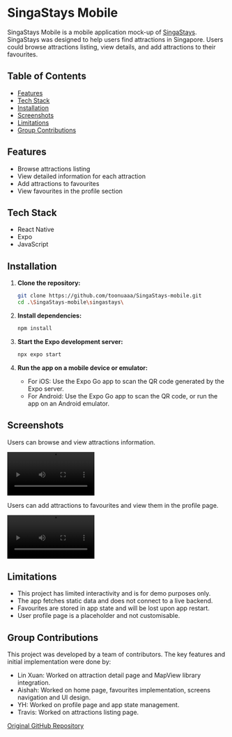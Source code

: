 # SingaStays Mobile

SingaStays Mobile is a mobile application mock-up of [SingaStays](https://github.com/toonuaaa/SingaStays). SingaStays was designed to help users find attractions in Singapore. Users could browse attractions listing, view details, and add attractions to their favourites.

## Table of Contents

- [Features](#features)
- [Tech Stack](#tech-stack)
- [Installation](#installation)
- [Screenshots](#screenshots)
- [Limitations](#limitations)
- [Group Contributions](#group-contributions)

## Features

- Browse attractions listing
- View detailed information for each attraction
- Add attractions to favourites
- View favourites in the profile section

## Tech Stack

- React Native
- Expo
- JavaScript

## Installation

1. **Clone the repository:**

   ```sh
   git clone https://github.com/toonuaaa/SingaStays-mobile.git
   cd .\SingaStays-mobile\singastays\
   ```

2. **Install dependencies:**

   ```sh
   npm install
   ```

3. **Start the Expo development server:**

   ```sh
   npx expo start
   ```

4. **Run the app on a mobile device or emulator:**
   - For iOS: Use the Expo Go app to scan the QR code generated by the Expo server.
   - For Android: Use the Expo Go app to scan the QR code, or run the app on an Android emulator.

## Screenshots

Users can browse and view attractions information.

<video controls width="200" src="screenshots/attractions.mp4" title="View attractions demo"> Your browser does not support the video tag. </video>

Users can add attractions to favourites and view them in the profile page.

<video controls width="200" src="screenshots/favourites.mp4" title="Favourites demo"> Your browser does not support the video tag. </video>

## Limitations

- This project has limited interactivity and is for demo purposes only.
- The app fetches static data and does not connect to a live backend.
- Favourites are stored in app state and will be lost upon app restart.
- User profile page is a placeholder and not customisable.

## Group Contributions

This project was developed by a team of contributors. The key features and initial implementation were done by:

- Lin Xuan: Worked on attraction detail page and MapView library integration.
- Aishah: Worked on home page, favourites implementation, screens navigation and UI design.
- YH: Worked on profile page and app state management.
- Travis: Worked on attractions listing page.

[Original GitHub Repository](https://github.com/Aishahaha/singastays-m5-project)
